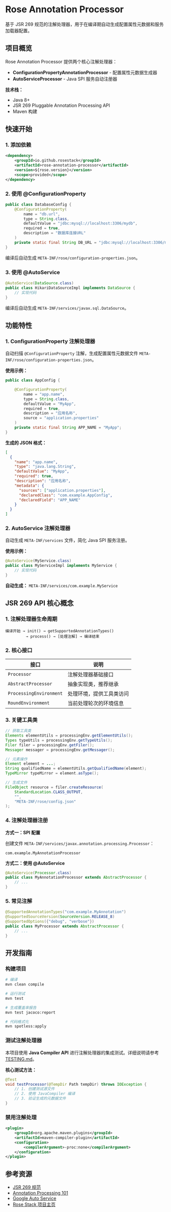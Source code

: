 # Rose Annotation Processor

基于 JSR 269 规范的注解处理器，用于在编译期自动生成配置属性元数据和服务加载器配置。

## 项目概览

Rose Annotation Processor 提供两个核心注解处理器：

- **ConfigurationPropertyAnnotationProcessor** - 配置属性元数据生成器
- **AutoServiceProcessor** - Java SPI 服务自动注册器

**技术栈：**
- Java 8+
- JSR 269 Pluggable Annotation Processing API
- Maven 构建

## 快速开始

### 1. 添加依赖

```xml
<dependency>
    <groupId>io.github.rosestack</groupId>
    <artifactId>rose-annotation-processor</artifactId>
    <version>${rose.version}</version>
    <scope>provided</scope>
</dependency>
```

### 2. 使用 @ConfigurationProperty

```java
public class DatabaseConfig {
    @ConfigurationProperty(
        name = "db.url",
        type = String.class,
        defaultValue = "jdbc:mysql://localhost:3306/mydb",
        required = true,
        description = "数据库连接URL"
    )
    private static final String DB_URL = "jdbc:mysql://localhost:3306/mydb";
}
```

编译后自动生成 `META-INF/rose/configuration-properties.json`。

### 3. 使用 @AutoService

```java
@AutoService(DataSource.class)
public class HikariDataSourceImpl implements DataSource {
    // 实现代码
}
```

编译后自动生成 `META-INF/services/javax.sql.DataSource`。

## 功能特性

### 1. ConfigurationProperty 注解处理器

自动扫描 `@ConfigurationProperty` 注解，生成配置属性元数据文件 `META-INF/rose/configuration-properties.json`。

**使用示例：**

```java
public class AppConfig {

    @ConfigurationProperty(
        name = "app.name",
        type = String.class,
        defaultValue = "MyApp",
        required = true,
        description = "应用名称",
        source = "application.properties"
    )
    private static final String APP_NAME = "MyApp";
}
```

**生成的 JSON 格式：**

```json
[
  {
    "name": "app.name",
    "type": "java.lang.String",
    "defaultValue": "MyApp",
    "required": true,
    "description": "应用名称",
    "metadata": {
      "sources": ["application.properties"],
      "declaredClass": "com.example.AppConfig",
      "declaredField": "APP_NAME"
    }
  }
]
```

### 2. AutoService 注解处理器

自动生成 `META-INF/services` 文件，简化 Java SPI 服务注册。

**使用示例：**

```java
@AutoService(MyService.class)
public class MyServiceImpl implements MyService {
    // 实现代码
}
```

**自动生成：** `META-INF/services/com.example.MyService`

## JSR 269 API 核心概念

### 1. 注解处理器生命周期

```
编译开始 → init() → getSupportedAnnotationTypes()
         → process() → [处理注解] → 编译结束
```

### 2. 核心接口

| 接口 | 说明 |
|------|------|
| `Processor` | 注解处理器基础接口 |
| `AbstractProcessor` | 抽象实现类，推荐继承 |
| `ProcessingEnvironment` | 处理环境，提供工具类访问 |
| `RoundEnvironment` | 当前处理轮次的环境信息 |

### 3. 关键工具类

```java
// 获取工具类
Elements elementUtils = processingEnv.getElementUtils();
Types typeUtils = processingEnv.getTypeUtils();
Filer filer = processingEnv.getFiler();
Messager messager = processingEnv.getMessager();

// 元素操作
Element element = ...;
String qualifiedName = elementUtils.getQualifiedName(element);
TypeMirror typeMirror = element.asType();

// 生成文件
FileObject resource = filer.createResource(
    StandardLocation.CLASS_OUTPUT,
    "",
    "META-INF/rose/config.json"
);
```

### 4. 注解处理器注册

**方式一：SPI 配置**

创建文件 `META-INF/services/javax.annotation.processing.Processor`：

```
com.example.MyAnnotationProcessor
```

**方式二：使用 @AutoService**

```java
@AutoService(Processor.class)
public class MyAnnotationProcessor extends AbstractProcessor {
    // ...
}
```

### 5. 常见注解

```java
@SupportedAnnotationTypes("com.example.MyAnnotation")
@SupportedSourceVersion(SourceVersion.RELEASE_8)
@SupportedOptions({"debug", "verbose"})
public class MyProcessor extends AbstractProcessor {
    // ...
}
```

## 开发指南

### 构建项目

```bash
# 编译
mvn clean compile

# 运行测试
mvn test

# 生成覆盖率报告
mvn test jacoco:report

# 代码格式化
mvn spotless:apply
```

### 测试注解处理器

本项目使用 **Java Compiler API** 进行注解处理器的集成测试。详细说明请参考 [TESTING.md](TESTING.md)。

**核心测试方法：**

```java
@Test
void testProcessor(@TempDir Path tempDir) throws IOException {
    // 1. 创建测试源文件
    // 2. 使用 JavaCompiler 编译
    // 3. 验证生成的元数据文件
}
```

### 禁用注解处理

```xml
<plugin>
    <groupId>org.apache.maven.plugins</groupId>
    <artifactId>maven-compiler-plugin</artifactId>
    <configuration>
        <compilerArgument>-proc:none</compilerArgument>
    </configuration>
</plugin>
```

## 参考资源

- [JSR 269 规范](https://jcp.org/en/jsr/detail?id=269)
- [Annotation Processing 101](https://hannesdorfmann.com/annotation-processing/annotationprocessing101/)
- [Google Auto Service](https://github.com/google/auto/tree/master/service)
- [Rose Stack 项目主页](https://github.com/chensoul/rose-playground)


